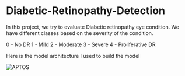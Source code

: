 # Diabetic-Retinopathy-Detection
In this project, we try to evaluate Diabetic retinopathy eye condition. We have different classes based on the severity of the condition.

0 - No DR
1 - Mild
2 - Moderate
3 - Severe
4 - Proliferative DR

Here is the model architecture I used to build the model

![APTOS](https://github.com/Akhil3171/Diabetic-Retinopathy-Detection/assets/61882515/c061b74d-0f79-4c02-8957-5608e60de524)

